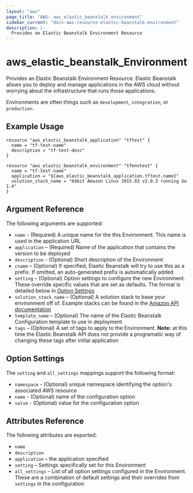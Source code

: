 ```yaml
---
layout: "aws"
page_title: "AWS: aws_elastic_beanstalk_environment"
sidebar_current: "docs-aws-resource-elastic-beanstalk-environment"
description: |-
  Provides an Elastic Beanstalk Environment Resource
---
```


# aws\_elastic\_beanstalk\_<wbr>Environment

Provides an Elastic Beanstalk Environment Resource. Elastic Beanstalk allows 
you to deploy and manage applications in the AWS cloud without worrying about 
the infrastructure that runs those applications.

Environments are often things such as `development`, `integration`, or 
`production`.

## Example Usage


```
resource "aws_elastic_beanstalk_application" "tftest" {
  name = "tf-test-name"
  description = "tf-test-desc"
}

resource "aws_elastic_beanstalk_environment" "tfenvtest" {
  name = "tf-test-name"
  application = "${aws_elastic_beanstalk_application.tftest.name}"
  solution_stack_name = "64bit Amazon Linux 2015.03 v2.0.3 running Go 1.4"
}
```

## Argument Reference

The following arguments are supported:

* `name` - (Required) A unique name for the this Environment. This name is used 
  in the application URL
* `application` – (Required) Name of the application that contains the version 
  to be deployed
* `description` - (Optional) Short description of the Environment 
* `cname` – (Optional) If specified, Elastic Beanstalk will try to use this
  as a prefix. If omitted, an auto-generated prefix is automatically added
* `setting` – (Optional) Option settings to configure the new Environment. These
  override specific values that are set as defaults. The format is detailed
  below in [Option Settings](#option-settings)
* `solution_stack_name` – (Optional) A solution stack to base your environment
off of. Example stacks can be found in the [Amazon API documentation][1]
* `template_name` – (Optional) The name of the Elastic Beanstalk Configuration 
  template to use in deployment
* `tags` – (Optional) A set of tags to apply to the Environment. **Note:** at
this time the Elastic Beanstalk API does not provide a programatic way of
changing these tags after initial application


<a id="option-settings"></a>
## Option Settings

The `setting` and `all_settings` mappings support the following format:

* `namespace` - (Optional) unique namespace identifying the option's 
  associated AWS resource
* `name` - (Optional) name of the configuration option
* `value` - (Optional) value for the configuration option

## Attributes Reference

The following attributes are exported:

* `name`
* `description`
* `application` – the application specified
* `setting` – Settings specifically set for this Environment
* `all_settings` – List of all option settings configured in the Environment. These
  are a combination of default settings and their overrides from `settings` in
  the configuration 


[1]: http://docs.aws.amazon.com/fr_fr/elasticbeanstalk/latest/dg/concepts.platforms.html


